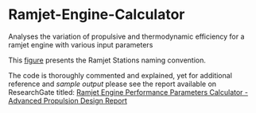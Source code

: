 # Ramjet-Engine-Calculator
Analyses the variation of propulsive and thermodynamic efficiency for a ramjet engine with various input parameters

This [figure](https://github.com/SergiuIliev/Ramjet-Engine-Calculator/blob/master/figure_ramjet_engine_stations.png) presents the Ramjet Stations naming convention.

The code is thoroughly commented and explained, yet for additional reference and *sample output* please see the report available on ResearchGate titled: [Ramjet Engine Performance Parameters Calculator - Advanced Propulsion Design Report](https://www.researchgate.net/publication/317037111_Ramjet_Engine_Performance_Parameters_Calculator_-_Advanced_Propulsion_Design_Report)
